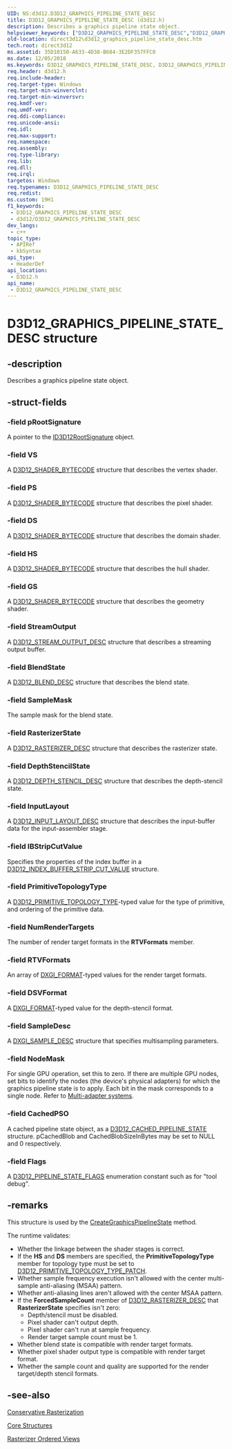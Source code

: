 ```yaml
---
UID: NS:d3d12.D3D12_GRAPHICS_PIPELINE_STATE_DESC
title: D3D12_GRAPHICS_PIPELINE_STATE_DESC (d3d12.h)
description: Describes a graphics pipeline state object.
helpviewer_keywords: ["D3D12_GRAPHICS_PIPELINE_STATE_DESC","D3D12_GRAPHICS_PIPELINE_STATE_DESC structure","d3d12/D3D12_GRAPHICS_PIPELINE_STATE_DESC","direct3d12.d3d12_graphics_pipeline_state_desc"]
old-location: direct3d12\d3d12_graphics_pipeline_state_desc.htm
tech.root: direct3d12
ms.assetid: 35D10150-A633-4D38-B684-3E2DF357FFC0
ms.date: 12/05/2018
ms.keywords: D3D12_GRAPHICS_PIPELINE_STATE_DESC, D3D12_GRAPHICS_PIPELINE_STATE_DESC structure, d3d12/D3D12_GRAPHICS_PIPELINE_STATE_DESC, direct3d12.d3d12_graphics_pipeline_state_desc
req.header: d3d12.h
req.include-header: 
req.target-type: Windows
req.target-min-winverclnt: 
req.target-min-winversvr: 
req.kmdf-ver: 
req.umdf-ver: 
req.ddi-compliance: 
req.unicode-ansi: 
req.idl: 
req.max-support: 
req.namespace: 
req.assembly: 
req.type-library: 
req.lib: 
req.dll: 
req.irql: 
targetos: Windows
req.typenames: D3D12_GRAPHICS_PIPELINE_STATE_DESC
req.redist: 
ms.custom: 19H1
f1_keywords:
 - D3D12_GRAPHICS_PIPELINE_STATE_DESC
 - d3d12/D3D12_GRAPHICS_PIPELINE_STATE_DESC
dev_langs:
 - c++
topic_type:
 - APIRef
 - kbSyntax
api_type:
 - HeaderDef
api_location:
 - D3D12.h
api_name:
 - D3D12_GRAPHICS_PIPELINE_STATE_DESC
---
```


# D3D12_GRAPHICS_PIPELINE_STATE_DESC structure


## -description

Describes a graphics pipeline state object.

## -struct-fields

### -field pRootSignature

A pointer to the <a href="/windows/win32/api/d3d12/nn-d3d12-id3d12rootsignature">ID3D12RootSignature</a> object.

### -field VS

A <a href="/windows/win32/api/d3d12/ns-d3d12-d3d12_shader_bytecode">D3D12_SHADER_BYTECODE</a> structure that describes the vertex shader.

### -field PS

A <a href="/windows/win32/api/d3d12/ns-d3d12-d3d12_shader_bytecode">D3D12_SHADER_BYTECODE</a> structure that describes the pixel shader.

### -field DS

A <a href="/windows/win32/api/d3d12/ns-d3d12-d3d12_shader_bytecode">D3D12_SHADER_BYTECODE</a> structure that describes the domain shader.

### -field HS

A <a href="/windows/win32/api/d3d12/ns-d3d12-d3d12_shader_bytecode">D3D12_SHADER_BYTECODE</a> structure that describes the hull shader.

### -field GS

A <a href="/windows/win32/api/d3d12/ns-d3d12-d3d12_shader_bytecode">D3D12_SHADER_BYTECODE</a> structure that describes the geometry shader.

### -field StreamOutput

A <a href="/windows/win32/api/d3d12/ns-d3d12-d3d12_stream_output_desc">D3D12_STREAM_OUTPUT_DESC</a> structure that describes a streaming output buffer.

### -field BlendState

A <a href="/windows/win32/api/d3d12/ns-d3d12-d3d12_blend_desc">D3D12_BLEND_DESC</a> structure that describes the blend state.

### -field SampleMask

The sample mask for the blend state.

### -field RasterizerState

A <a href="/windows/win32/api/d3d12/ns-d3d12-d3d12_rasterizer_desc">D3D12_RASTERIZER_DESC</a> structure that describes the rasterizer state.

### -field DepthStencilState

A <a href="/windows/win32/api/d3d12/ns-d3d12-d3d12_depth_stencil_desc">D3D12_DEPTH_STENCIL_DESC</a> structure that describes the depth-stencil state.

### -field InputLayout

A <a href="/windows/win32/api/d3d12/ns-d3d12-d3d12_input_layout_desc">D3D12_INPUT_LAYOUT_DESC</a> structure that describes the input-buffer data for the input-assembler stage.

### -field IBStripCutValue

Specifies the properties of the index buffer in a  <a href="/windows/win32/api/d3d12/ne-d3d12-d3d12_index_buffer_strip_cut_value">D3D12_INDEX_BUFFER_STRIP_CUT_VALUE</a> structure.

### -field PrimitiveTopologyType

A <a href="/windows/win32/api/d3d12/ne-d3d12-d3d12_primitive_topology_type">D3D12_PRIMITIVE_TOPOLOGY_TYPE</a>-typed value for the type of primitive, and ordering of the primitive data.

### -field NumRenderTargets

The number of render target formats in the  <b>RTVFormats</b> member.

### -field RTVFormats

An array of <a href="/windows/win32/api/dxgiformat/ne-dxgiformat-dxgi_format">DXGI_FORMAT</a>-typed values for the render target formats.

### -field DSVFormat

A <a href="/windows/win32/api/dxgiformat/ne-dxgiformat-dxgi_format">DXGI_FORMAT</a>-typed value for the depth-stencil format.

### -field SampleDesc

A <a href="/windows/win32/api/dxgicommon/ns-dxgicommon-dxgi_sample_desc">DXGI_SAMPLE_DESC</a> structure that specifies multisampling parameters.

### -field NodeMask

For single GPU operation, set this to zero. If there are multiple GPU nodes, set bits to identify the nodes (the  device's physical adapters) for which the graphics pipeline state is to apply.
            Each bit in the mask corresponds to a single node.
            Refer to <a href="/windows/win32/direct3d12/multi-engine">Multi-adapter systems</a>.

### -field CachedPSO

A cached pipeline state object, as a <a href="/windows/win32/api/d3d12/ns-d3d12-d3d12_cached_pipeline_state">D3D12_CACHED_PIPELINE_STATE</a> structure. pCachedBlob and CachedBlobSizeInBytes may be set to NULL and 0 respectively.

### -field Flags

A <a href="/windows/win32/api/d3d12/ne-d3d12-d3d12_pipeline_state_flags">D3D12_PIPELINE_STATE_FLAGS</a> enumeration constant such as for "tool debug".

## -remarks

This structure is used by the <a href="/windows/win32/api/d3d12/nf-d3d12-id3d12device-creategraphicspipelinestate">CreateGraphicsPipelineState</a> method.
      

The runtime validates:
          

<ul>
<li>Whether the linkage between the shader stages is correct.
          </li>
<li>If the <b>HS</b> and <b>DS</b> members are specified, the <b>PrimitiveTopologyType</b> member for topology type must be set to <a href="/windows/win32/api/d3d12/ne-d3d12-d3d12_primitive_topology_type">D3D12_PRIMITIVE_TOPOLOGY_TYPE_PATCH</a>.
          </li>
<li>Whether sample frequency execution isn't allowed with the center multi-sample anti-aliasing (MSAA) pattern.
          </li>
<li>Whether anti-aliasing lines aren't allowed with the center MSAA pattern.
          </li>
<li>
If the <b>ForcedSampleCount</b> member of <a href="/windows/win32/api/d3d12/ns-d3d12-d3d12_rasterizer_desc">D3D12_RASTERIZER_DESC</a> that <b>RasterizerState</b> specifies isn't zero:
              

<ul>
<li>Depth/stencil must be disabled.
              </li>
<li>Pixel shader can't output depth.
              </li>
<li>Pixel shader can't run at sample frequency.
              </li>
<li>Render target sample count must be 1.
              </li>
</ul>
</li>
<li>Whether blend state is compatible with render target formats.
          </li>
<li>Whether pixel shader output type is compatible with render target format.
          </li>
<li>Whether the sample count and quality are supported for the render target/depth stencil formats.
          </li>
</ul>

## -see-also

<a href="/windows/win32/direct3d12/conservative-rasterization">Conservative Rasterization</a>



<a href="/windows/win32/direct3d12/direct3d-12-structures">Core Structures</a>



<a href="/windows/win32/direct3d12/rasterizer-order-views">Rasterizer Ordered Views</a>

